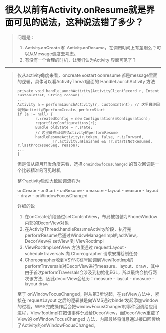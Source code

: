 # 很久以前有Activity.onResume就是界面可见的说法，这种说法错了多少？

>  
>
> 问题是：
>
> 1. Activity.onCreate 和 Activity.onResume，在调用时间上有差别么？可以从Message调度去考虑。
> 2. 有没有一个合理的时机，让我们认为Activity 界面可见了？

-----

>仅从activity角度来看，oncreate oostart oonresume 都是message里面的逻辑，具体可以看ActivityThread里面的 HandleLaunchActivity 方法
>
>```
>private void handleLaunchActivity(ActivityClientRecord r, Intent customIntent, String reason) {
> ...
> Activity a = performLaunchActivity(r, customIntent); // 这里最终回调到Activity的performCreate、performStart
> if (a != null) {
>         r.createdConfig = new Configuration(mConfiguration);
>         reportSizeConfigurations(r);
>         Bundle oldState = r.state;
>         // 这里最终回调到Activity的performResume
>         handleResumeActivity(r.token, false, r.isForward,
>                 !r.activity.mFinished && !r.startsNotResumed, r.lastProcessedSeq, reason);
> ...
>}
>```
>
>但是仅从应用开发角度来看，选择 `onWindowfocusChanged` 的首次回调是一个比较精准的可见时机
>
>整个activity启动大致回调流程为
>
>onCreate - onStart - onResume - measure - layout -measure - layout - draw - onWindowFocusChanged
>
>详细的说
>
>1. 在onCreate阶段通过setContentView，布局被包装为PhoneWindow内部的DecorView对象
>2. 在ActivityThread.handleResumeActivity阶段，执行完performResume后通过WindowManagerImpl的addView，DecorView被 setView 到 ViewRootImpl
>3. ViewRootImpl.setView 方法里通过 requestLayout - scheduleTraversals 向 Choreographer 请求安排绘制任务
>4. Choreographer收到VSYNC信号回调到ViewRootImpl的performTraversals对DecorView进行measure、layout、draw，其中由于首次performTraversals会涉及到初始化EGL，所以最终会执行两次该方法，因此decorView会经历：measure - layout - measure - layout draw
>
>至于 onWindowFocusChanged，得从第3步说起，在setView方法中，紧接在 requestLayout 之后的逻辑就是向WMS通过binder发起添加window的过程，WMS完成操作后会把windowFocusChanged的事件回调给应用进程，ViewRootImpl在把该事件分发给DecorView，而DecorView重载了View的 onWindowFocusChanged 方法，内部最终将消息通过接口回传给了Activity的onWindowFocusChanged。

 

